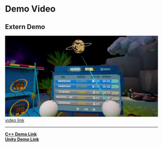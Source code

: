 # Demo Video

## Extern Demo

![cover](./src/src_externdemo.png)  
[video link](https://www.aliyundrive.com/s/qPvBXqhZTz4)  

---  

[**C++ Demo Link**](https://github.com/Coebe/pragmadump/tree/main/DemoVideo)  
[**Unity Demo Link**](https://github.com/Coebe/UnityDump/tree/master/DemoVideo)
